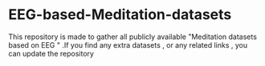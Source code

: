 # EEG-based-Meditation-datasets
This repository is made to gather all publicly available "Meditation datasets based on EEG " .If you find any extra datasets , or any related links , you can update the repository
